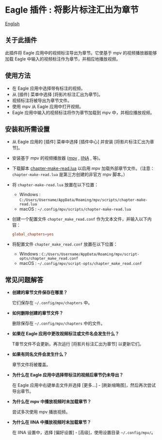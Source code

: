 # Eagle 插件 : 将影片标注汇出为章节

[English](README.md)

## 关于此插件
此插件将 Eagle 应用中的视频标注导出为章节。它使基于 mpv 的视频播放器能够加载 Eagle 中输入的视频标注作为章节，并相应地播放视频。

## 使用方法
- 在 Eagle 应用中选择带有标注的视频。
- 从 [插件] 菜单中选择 [将影片标注汇出为章节]。
- 视频标注将被导出为章节文件。
- 使用 mpv 从 Eagle 应用中打开视频。
- Eagle 应用中输入的视频标注将作为章节加载到 mpv 中，并相应播放视频。

## 安装和所需设置

- 从 Eagle 应用的 [插件] 菜单中选择 [插件中心] 并安装 [将影片标注汇出为章节]。

- 安装基于 mpv 的视频播放器 ([mpv](https://mpv.io) , [IINA](https://iina.io) , 等)。

- 下载脚本 [chapter-make-read.lua](https://github.com/dyphire/mpv-scripts) 以启用 mpv 加载外部章节文件。（注意：`chapter-make-read.lua` 是第三方创建的非官方 mpv 脚本。）

- 将 `chapter-make-read.lua` 放置在以下位置：
    - Windows : `C:/Users/Username/AppData/Roaming/mpv/scripts/chapter-make-read.lua`
    - macOS : `~/.config/mpv/scripts/chapter-make-read.lua`

- 创建一个配置文件 `chapter_make_read.conf` 作为文本文件，并输入以下内容：
    ```chapter_make_read.conf
    global_chapters=yes
    ```
  
- 将配置文件 `chapter_make_read.conf` 放置在以下位置：
    - Windows : `C:/Users/Username/AppData/Roaming/mpv/script-opts/chapter_make_read.conf`
    - macOS : `~/.config/mpv/script-opts/chapter_make_read.conf`
  
## 常见问题解答

- **创建的章节文件保存在哪里？**

  它们保存在 `~/.config/mpv/chapters` 中。
 
- **如何删除创建的章节文件？**

  删除保存在 `~/.config/mpv/chapters` 中的文件。
   
- **如果在 Eagle 应用中更改视频标注或文件名会发生什么？**

  T章节文件不会更新。再次运行 [将影片标注汇出为章节] 以更新它们。

- **如果有同名文件会发生什么？**

  章节文件将被覆盖。

- **为什么在 Eagle 应用中选择带标注的视频后章节仍未导出？**

  在 Eagle 应用中右键单击文件并选择 [更多...] - [刷新缩略图]，然后再次尝试导出章节。

- **为什么在 mpv 中播放视频时未加载章节？**

  尝试多次使用 mpv 播放视频。

- **为什么在 IINA 中播放视频时未加载章节？**

  在 IINA 设置中，选择 [偏好设置] - [高级]，使用设置目录 `~/.config/mpv/`。
